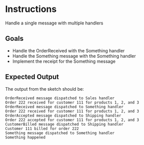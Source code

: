 # Instructions

Handle a single message with multiple handlers

## Goals

- Handle the OrderReceived with the Something handler
- Handle the Something message with the Something handler
- Implement the receipt for the Something message

## Expected Output

The output from the sketch should be:

    OrderReceived message dispatched to Sales handler
    Order 222 received for customer 111 for products 1, 2, and 3
    OrderReceived message dispatched to Something handler
    Order 222 received for customer 111 for products 1, 2, and 3
    OrderAccepted message dispatched to Shipping handler
    Order 222 accepted for customer 111 for products 1, 2, and 3
    CustomerBilled message dispatched to Shipping handler
    Customer 111 billed for order 222
    Something message dispatched to Something handler
    Something happened
